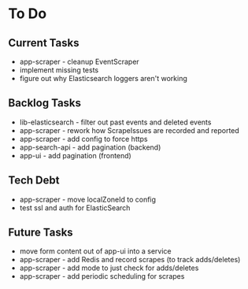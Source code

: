 # To Do

## Current Tasks
* app-scraper - cleanup EventScraper
* implement missing tests
* figure out why Elasticsearch loggers aren't working

## Backlog Tasks
* lib-elasticsearch - filter out past events and deleted events
* app-scraper - rework how ScrapeIssues are recorded and reported
* app-scraper - add config to force https
* app-search-api - add pagination (backend)
* app-ui - add pagination (frontend)

## Tech Debt
* app-scraper - move localZoneId to config
* test ssl and auth for ElasticSearch

## Future Tasks
* move form content out of app-ui into a service
* app-scraper - add Redis and record scrapes (to track adds/deletes)
* app-scraper - add mode to just check for adds/deletes
* app-scraper - add periodic scheduling for scrapes
